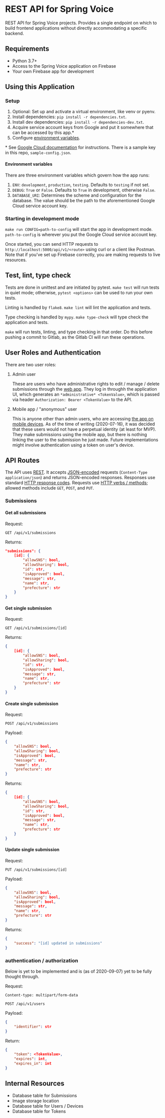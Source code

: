 REST API for Spring Voice
=========================

REST API for Spring Voice projects. Provides a single endpoint on which to build frontend applications without directly accommodating a specific backend.

Requirements
------------

- Python 3.7+
- Access to the Spring Voice application on Firebase
- Your own Firebase app for development

Using this Application
----------------------

### Setup

1. Optional: Set up and activate a virtual environment, like venv or pyenv.
2. Install dependencies: `pip install -r dependencies.txt`.
3. Install dev dependencies: `pip install -r dependencies-dev.txt`.
4. Acquire service account keys from Google and put it somewhere that can be accessed by this app.*
5. Configure [environment variables](#environment-variables).

\* See [Google Cloud documentation](https://cloud.google.com/iam/docs/creating-managing-service-account-keys) for instructions. There is a sample key in this repo, `sample-config.json`.

#### Environment variables

There are three environment variables which govern how the app runs:

1. `ENV`: `development`, `production`, `testing`. Defaults to `testing` if not set.
2. `DEBUG`: `True` or `False`. Defaults to `True` in development, otherwise `False`.
3. `DATABASE_URI`: Determines the scheme and configuration for the database. The value should be the path to the aforementioned Google Cloud service account key.

### Starting in development mode

`make run CONFIG=path-to-config` will start the app in development mode. `path-to-config` is wherever you put the Google Cloud service account key.

Once started, you can send HTTP requests to `http://localhost:5000/api/v1/<route>` using curl or a client like Postman. Note that if you've set up Firebase correctly, you are making requests to live resources.

Test, lint, type check
----------------------

Tests are done in unittest and are initiated by pytest. `make test` will run tests in quiet mode; otherwise, `pytest <options>` can be used to run your own tests.

Linting is handled by `flake8`. `make lint` will lint the application and tests.

Type checking is handled by `mypy`. `make type-check` will type check the application and tests.

`make` will run tests, linting, and type checking in that order. Do this before pushing a commit to Gitlab, as the Gitlab CI will run these operations.

User Roles and Authentication
-----------------------------

There are two user roles:

1. Admin user

    These are users who have administrative rights to edit / manage / delete submissions through the [web app](https://gitlab.com/SIVENTH/spring-voice-web). They log in throughh the application UI, which generates an `*administrative* <TokenValue>`, which is passed via header `Authorization: Bearer <TokenValue>` to the API.

2. Mobile app / "anonymous" user

    This is anyone other than admin users, who are accessing [the app on mobile devices](https://gitlab.com/SIVENTH/spring-voice-mobile). As of the time of writing (2020-07-16), it was decided that these users would not have a perpetual identity (at least for MVP). They make submissions using the mobile app, but there is nothing linking the user to the submission he just made. Future implementations might involve authentication using a token on user's device.

API Routes
----------

The API uses [REST](https://en.wikipedia.org/wiki/Representational_state_transfer). It accepts [JSON-encoded](https://en.wikipedia.org/wiki/JSON#MIME_type) requests (`Content-Type application/json`) and returns JSON-encoded responses. Responses use standard [HTTP response codes](https://en.wikipedia.org/wiki/List_of_HTTP_status_codes). Requests use [HTTP verbs / methods](https://developer.mozilla.org/en-US/docs/Web/HTTP/Methods); allowed methods include `GET`, `POST`, and `PUT`.

### Submissions

#### Get all submissions

Request:

```shell script
GET /api/v1/submissions
```

Returns:

```json
"submissions": {
    [id]: {
        "allowSNS": bool,
        "allowSharing": bool,
        "id": str,
        "isApproved": bool,
        "message": str,
        "name": str,
        "prefecture": str
    }
}
```

#### Get single submission

Request:

```shell script
GET /api/v1/submissions/[id]
```

Returns:

```json
{
    [id]: {
        "allowSNS": bool,
        "allowSharing": bool,
        "id": str,
        "isApproved": bool,
        "message": str,
        "name": str,
        "prefecture": str
    }
}
```

#### Create single submission

Request:

```shell script
POST /api/v1/submissions
```

Payload:

```json
{
    "allowSNS": bool,
    "allowSharing": bool,
    "isApproved": bool,
    "message": str,
    "name": str,
    "prefecture": str
}
```

Returns:

```json
{
    [id]: {
        "allowSNS": bool,
        "allowSharing": bool,
        "id": str,
        "isApproved": bool,
        "message": str,
        "name": str,
        "prefecture": str
    }
}
```

#### Update single submission

Request:

```shell script
PUT /api/v1/submissions/[id]
```

Payload:

```json
{
    "allowSNS": bool,
    "allowSharing": bool,
    "isApproved": bool,
    "message": str,
    "name": str,
    "prefecture": str
}
```

Returns:

```json
{
    "success": "[id] updated in submissions"
}
```

### authentication / authorization

Below is yet to be implemented and is (as of 2020-09-07) yet to be fully thought through.

Request:

```shell script
Content-type: multipart/form-data

POST /api/v1/users
```

Payload:

```json
{
    "identifier": str
}
```

Return:

```json
{
    "token": <TokenValue>,
    "expires": int,
    "expires_in": int
}
```

Internal Resources
------------------

- Database table for Submissions
- Image storage location
- Database table for Users / Devices
- Database table for Tokens
